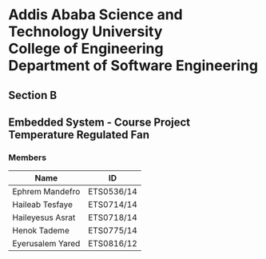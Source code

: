 # Addis Ababa Science and Technology University <br> College of Engineering <br> Department of  Software Engineering

## Section B

## Embedded System - Course Project <br> Temperature Regulated Fan

### Members

| Name | ID |
| ---- | --- |
| Ephrem Mandefro | ETS0536/14 |
| Haileab Tesfaye | ETS0714/14 |
| Haileyesus Asrat | ETS0718/14 |
| Henok Tademe | ETS0775/14 |
| Eyerusalem Yared | ETS0816/12 |
